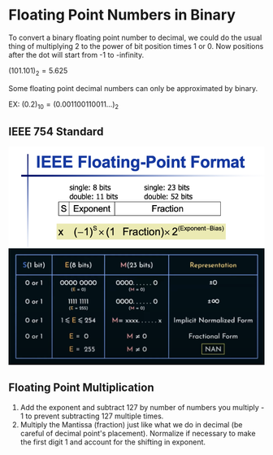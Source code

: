 # Floating Point Numbers in Binary
To convert a binary floating point number to decimal, we could do the usual thing of multiplying 2 to the power of bit position times 1 or 0. Now positions after the dot will start from -1 to -infinity.

$(101.101)_2 = 5.625$

Some floating point decimal numbers can only be approximated by binary.

EX: $(0.2)_{10} = (0.001100110011\dots)_{2}$

## IEEE 754 Standard
![Figure1](./images/Figure1.png)
![Figure2](./images/Figure2.png)

## Floating Point Multiplication
1) Add the exponent and subtract 127 by number of numbers you multiply - 1 to prevent subtracting 127 multiple times.
2) Multiply the Mantissa (fraction) just like what we do in decimal (be careful of decimal point's placement). Normalize if necessary to make the first digit 1 and account for the shifting in exponent.
